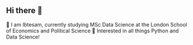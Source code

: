 ## Hi there 👋

🌱 I am Ibtesam, currently studying MSc Data Science at the London School of Economics and Political Science 
🏀 Interested in all things Python and Data Science!



<!--
**ibtesamfatma/ibtesamfatma** is a ✨ _special_ ✨ repository because its `README.md` (this file) appears on your GitHub profile.

Here are some ideas to get you started:


